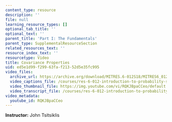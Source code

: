 ```yaml
---
content_type: resource
description: ''
file: null
learning_resource_types: []
optional_tab_title: ''
optional_text: ''
parent_title: 'Part I: The Fundamentals'
parent_type: SupplementalResourceSection
related_resources_text: ''
resource_index_text: ''
resourcetype: Video
title: Covariance Properties
uid: ed5e1d99-f299-63fa-f213-52d5e35fc995
video_files:
  archive_url: https://archive.org/download/MITRES.6-012S18/MITRES6_012S18_L12-06_300k.mp4
  video_captions_file: /courses/res-6-012-introduction-to-probability-spring-2018/6c640f156c505c30bc6ecaea5a091fea_RQKJBpaCCeo.vtt
  video_thumbnail_file: https://img.youtube.com/vi/RQKJBpaCCeo/default.jpg
  video_transcript_file: /courses/res-6-012-introduction-to-probability-spring-2018/439c9d392614b0d9614ac8c22bee7b6d_RQKJBpaCCeo.pdf
video_metadata:
  youtube_id: RQKJBpaCCeo
---
```


**Instructor:** John Tsitsiklis